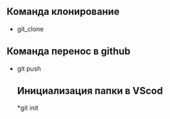 ## Команда клонирование

* git_clone

## Команда перенос в github

* git push

  ## Инициализация папки в VScod

  *git init
  

